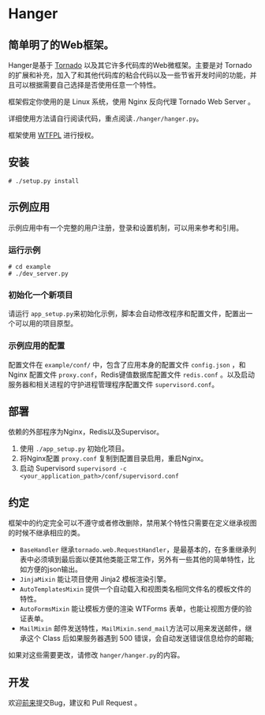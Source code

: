 # Hanger
## 简单明了的Web框架。

Hanger是基于 [Tornado](http://www.tornadoweb.org/) 以及其它许多代码库的Web微框架。主要是对 Tornado 的扩展和补充，加入了和其他代码库的粘合代码以及一些节省开发时间的功能，并且可以根据需要自己选择是否使用任意一个特性。

框架假定你使用的是 Linux 系统，使用 Nginx 反向代理 Tornado Web Server 。

详细使用方法请自行阅读代码，重点阅读`./hanger/hanger.py`。

框架使用 [WTFPL](http://sam.zoy.org/wtfpl/COPYING) 进行授权。

## 安装

    # ./setup.py install

## 示例应用

示例应用中有一个完整的用户注册，登录和设置机制，可以用来参考和引用。

### 运行示例

    # cd example
    # ./dev_server.py

### 初始化一个新项目

请运行 `app_setup.py`来初始化示例，脚本会自动修改程序和配置文件，配置出一个可以用的项目原型。

### 示例应用的配置

配置文件在 `example/conf/` 中，包含了应用本身的配置文件 `config.json` ，和 Nginx 配置文件 `proxy.conf`，Redis键值数据库配置文件 `redis.conf` 。以及启动服务器和相关进程的守护进程管理程序配置文件 `supervisord.conf`。

## 部署
依赖的外部程序为Nginx，Redis以及Supervisor。

1. 使用 `./app_setup.py` 初始化项目。
2. 将Nginx配置 `proxy.conf` 复制到配置目录启用，重启Nginx。
3. 启动 Supervisord `supervisord -c <your_application_path>/conf/supervisord.conf`

## 约定

框架中的约定完全可以不遵守或者修改删除，禁用某个特性只需要在定义继承视图的时候不继承相应的类。

* `BaseHandler` 继承`tornado.web.RequestHandler`，是最基本的，在多重继承列表中必须填到最后面以便其他类能正常工作，另外有一些其他的简单特性，比如方便的json输出。
* `JinjaMixin` 能让项目使用 Jinja2 模板渲染引擎。
* `AutoTemplatesMixin` 提供一个自动载入和视图类名相同文件名的模板文件的特性。
* `AutoFormsMixin` 能让模板方便的渲染 WTForms 表单，也能让视图方便的验证表单。
* `MailMixin` 邮件发送特性，`MailMixin.send_mail`方法可以用来发送邮件，继承这个 Class 后如果服务器遇到 500 错误，会自动发送错误信息给你的邮箱;

如果对这些需要更改，请修改 `hanger/hanger.py`的内容。

## 开发

欢迎[前来](https://github.com/tioover/hanger)提交Bug，建议和 Pull Request 。

